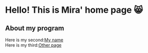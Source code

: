 # Hello! This is Mira' home page 😸
## About my program

Here is my second:[My name](https://mirablues.github.io/Heqiong.github.io/my%20name.html)  
Here is my third:[Other page](https://mirablues.github.io/Heqiong.github.io/otherpage.md)
